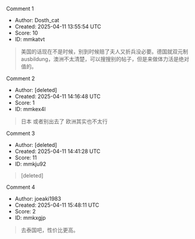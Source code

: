 Comment 1

- Author: Dosth_cat
- Created: 2025-04-11 13:55:54 UTC
- Score: 10
- ID: mmkatvt

> 美国的话现在不是时候，别到时候赔了夫人又折兵没必要。德国就双元制ausbildung，澳洲不太清楚，可以搜搜别的帖子，但是来做体力活是绝对值的。

Comment 2

- Author: [deleted]
- Created: 2025-04-11 14:16:48 UTC
- Score: 1
- ID: mmkex4l

> 日本 或者别出去了 欧洲其实也不太行

Comment 3

- Author: [deleted]
- Created: 2025-04-11 14:41:28 UTC
- Score: 11
- ID: mmkju92

> [deleted]

Comment 4

- Author: joeaki1983
- Created: 2025-04-11 15:48:11 UTC
- Score: 2
- ID: mmkxgjp

> 去泰国吧，性价比更高。
